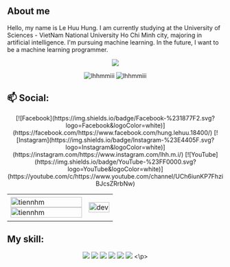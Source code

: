 
## About me
Hello, my name is Le Huu Hung. I am currently studying at the University of Sciences - VietNam National University Ho Chi Minh city, majoring in artificial intelligence. I'm pursuing machine learning. In the future, I want to be a machine learning programmer.
<p align="center"><img src="https://img.icons8.com/color/48/000000/vietnam-circular.png"/></p>
<p align="center"> <img src="https://komarev.com/ghpvc/?username=lhhmmiii" alt="lhhmmiii" /> <img src="https://badges.pufler.dev/repos/lhhmmiii" alt="lhhmmiii" /> </p>

## 📫 Social:

<p align="center">
  [![Facebook](https://img.shields.io/badge/Facebook-%231877F2.svg?logo=Facebook&logoColor=white)](https://facebook.com/https://www.facebook.com/hung.lehuu.18400/) 
[![Instagram](https://img.shields.io/badge/Instagram-%23E4405F.svg?logo=Instagram&logoColor=white)](https://instagram.com/https://www.instagram.com/lhh.m.i/) 
[![YouTube](https://img.shields.io/badge/YouTube-%23FF0000.svg?logo=YouTube&logoColor=white)](https://youtube.com/c/https://www.youtube.com/channel/UCh6iunKP7FhziBJcsZRrbNw) 
</p>

<table style="width:100%;">
  <tr>
    <td>
      <img src="https://github-readme-stats.vercel.app/api/top-langs/?username=tiennhm&bg_color=FFFFFF00&text_color=179fa3&layout=compact&hide=CSS&langs_count=10&custom_title=Top%20ngôn%20ngữ%20được%20dùng" alt="tiennhm" width="100%"/>
      <img src="https://github-readme-stats.vercel.app/api?username=tiennhm&bg_color=FFFFFF00&text_color=179fa3&show_icons=true&count_private=true&include_all_commits=true&custom_title=Hoạt%20động%20trên%20Github" alt="tiennhm" width="100%"/>
    </td>
    <td>
      <p align="center"> 
        <img src="https://cdn.dribbble.com/users/1059583/screenshots/4171367/coding-freak.gif" alt="dev" width="100%"/>
      </p>
    </td>
  </tr>
</table>

## My skill:
<p align="center">
 <img src="https://img.icons8.com/color/48/undefined/c-plus-plus-logo.png"/> 
 <img src="https://img.icons8.com/color/48/undefined/python--v1.png"/>
 <img src="https://img.shields.io/badge/latex-%23008080.svg?style=for-the-badge&logo=latex&logoColor=white">
 <img src="https://img.icons8.com/color/48/000000/visual-studio-code-2019.png"/>
 <img src="https://img.icons8.com/color/48/000000/visual-studio-2019.png"/>
 <img src="https://img.icons8.com/dusk/48/000000/anaconda.png"/>
<\p>
